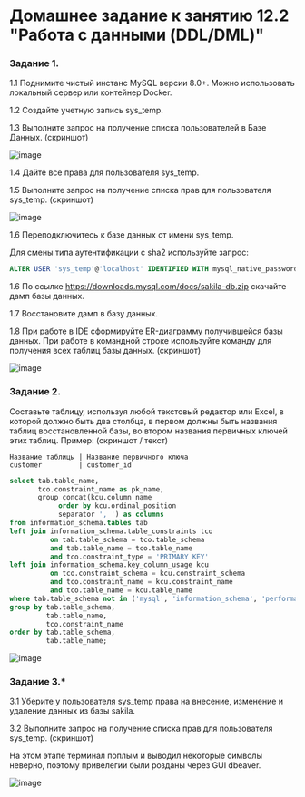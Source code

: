 # Домашнее задание к занятию 12.2 "Работа с данными (DDL/DML)"

### Задание 1.
1.1 Поднимите чистый инстанс MySQL версии 8.0+. Можно использовать локальный сервер или контейнер Docker.

1.2 Создайте учетную запись sys_temp. 

1.3 Выполните запрос на получение списка пользователей в Базе Данных. (скриншот)

![image](https://user-images.githubusercontent.com/44001733/206902195-1c4c35b3-6cb2-442b-9ed2-aa30db155021.png)

1.4 Дайте все права для пользователя sys_temp. 

1.5 Выполните запрос на получение списка прав для пользователя sys_temp. (скриншот)

![image](https://user-images.githubusercontent.com/44001733/206902203-de3531db-d557-4f34-8aa2-0ebdb1620ff9.png)

1.6 Переподключитесь к базе данных от имени sys_temp.

Для смены типа аутентификации с sha2 используйте запрос: 
```sql
ALTER USER 'sys_temp'@'localhost' IDENTIFIED WITH mysql_native_password BY 'password';
```
1.6 По ссылке https://downloads.mysql.com/docs/sakila-db.zip скачайте дамп базы данных.

1.7 Восстановите дамп в базу данных.

1.8 При работе в IDE сформируйте ER-диаграмму получившейся базы данных. При работе в командной строке используйте команду для получения всех таблиц базы данных. (скриншот)

![image](https://user-images.githubusercontent.com/44001733/206902214-68128641-e277-40de-9236-53ddeeb026ed.png)


### Задание 2.
Составьте таблицу, используя любой текстовый редактор или Excel, в которой должно быть два столбца, в первом должны быть названия таблиц восстановленной базы, 
во втором названия первичных ключей этих таблиц. Пример: (скриншот / текст)
```
Название таблицы | Название первичного ключа
customer         | customer_id
```

```sql
select tab.table_name,
       tco.constraint_name as pk_name,
       group_concat(kcu.column_name
            order by kcu.ordinal_position
            separator ', ') as columns
from information_schema.tables tab
left join information_schema.table_constraints tco
          on tab.table_schema = tco.table_schema
          and tab.table_name = tco.table_name
          and tco.constraint_type = 'PRIMARY KEY'
left join information_schema.key_column_usage kcu
          on tco.constraint_schema = kcu.constraint_schema
          and tco.constraint_name = kcu.constraint_name
          and tco.table_name = kcu.table_name
where tab.table_schema not in ('mysql', 'information_schema', 'performance_schema')
group by tab.table_schema,
         tab.table_name,
         tco.constraint_name
order by tab.table_schema,
         tab.table_name;
```

![image](https://user-images.githubusercontent.com/44001733/206902231-0a84b9ff-9131-4b58-ac1c-594b98235343.png)

### Задание 3.*
3.1 Уберите у пользователя sys_temp права на внесение, изменение и удаление данных из базы sakila.

3.2 Выполните запрос на получение списка прав для пользователя sys_temp. (скриншот)

На этом этапе терминал поплым и выводил некоторые символы неверно, поэтому привелегии были розданы через GUI dbeaver.

![image](https://user-images.githubusercontent.com/44001733/206902248-6d2e9b76-8ba5-471e-b1d7-16968c59da89.png)
